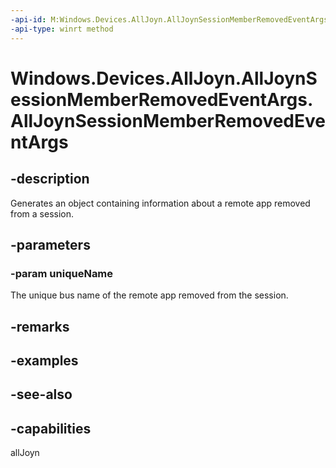 ----api-id: M:Windows.Devices.AllJoyn.AllJoynSessionMemberRemovedEventArgs.#ctor(System.String)
-api-type: winrt method
---<!-- Method syntaxpublic AllJoynSessionMemberRemovedEventArgs(System.String uniqueName)--># Windows.Devices.AllJoyn.AllJoynSessionMemberRemovedEventArgs.AllJoynSessionMemberRemovedEventArgs## -descriptionGenerates an object containing information about a remote app removed from a session.## -parameters### -param uniqueNameThe unique bus name of the remote app removed from the session.## -remarks## -examples## -see-also## -capabilitiesallJoyn